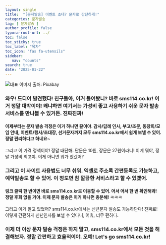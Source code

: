 ```yaml
---
layout: single
title:  "[문자발송] 이벤트 초대? 문자로 간단하게!"
categories: 문자발송
tag: [ 문자발송 ]
author_profile: false
typora-root-url: ../
toc: false
toc_sticky: true
toc_label: "목차"
toc_icon: "fas fa-utensils"
sidebar:
   nav: "counts"
search: true
date: "2025-01-22"
---
```


![대표 이미지](https://pixabay.com/get/gc34472ea276210f7d1395c53d8b3adc7fc14f9dfb77a7341af1736a2b951d694f9a6f59e5447bf3359bc1b76b32ec7ba214d6fdb06560c76e39e123d7174bc75_640.jpg) 출처: Pixabay <!-- Markdown 이미지 삽입 -->

### 와우! 드디어 발견했다! 친구들아, 이거 들어봤니? 바로 sms114.co.kr! 이거 정말 대박이야! 왜냐하면 여기서는 가성비 좋고 사용하기 쉬운 문자 발송 서비스를 만나볼 수 있거든. 진짜진짜! 

#### 이제부터는 문자 발송 걱정은 이거 하나면 끝이야. 감사/답례 인사, 부고/조문, 동창회/모임 안내, 이벤트/행사/초대장, 선거문자까지 모두 sms114.co.kr에서 쉽게 보낼 수 있어. 정말 편리하다고 하네요~

그리고 이 가격 정책이야! 정말 대단해. 단문은 10원, 장문은 27원이라니! 이게 뭐야, 정말 가성비 최고야. 이게 아니면 뭐가 있겠어?

### 그리고 이 사이트 사용법도 너무 쉬워. 엑셀로 주소록 간편등록도 가능하고, 예약발송도 할 수 있어. 이 정도면 참 깔끔한 서비스라고 할 수 있겠어. 

#### 링크 클릭 한 번이면 바로 sms114.co.kr로 이동할 수 있어. 어서 어서 한 번 확인해봐! 정말 후회 없을 거야. 이제 문자 발송은 이거 하나면 충분해! ㅋㅋㅋ

그리고 이거 알고 있었어? sms114.co.kr에서는 신년문자 발송도 가능하단다! 진짜로! 이렇게 간편하게 신년인사를 보낼 수 있다니, 어휴, 너무 편하다.

### 이제 더 이상 문자 발송 걱정은 하지 말고, sms114.co.kr에서 모든 것을 해결해보자. 정말 간편하고 효율적이야. 오예! Let's go sms114.co.kr!
